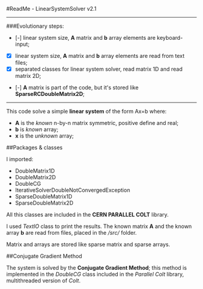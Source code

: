 #ReadMe - LinearSystemSolver v2.1


------------------------------------------------------------------------------------------

###Evolutionary steps:

- [-] linear system size, **A** matrix and **b** array elements are keyboard-input;
- [x] linear system size, **A** matrix and **b** array elements are read from text files;
- [x] separated classes for linear system solver, read matrix 1D and read matrix 2D;
- [-] **A** matrix is part of the code, but it's stored like **SparseRCDoubleMatrix2D**;

------------------------------------------------------------------------------------------

This code solve a simple **linear system** of the form Ax=b where:

* **A** is the *known* n-by-n matrix symmetric, positive define and real;
* **b** is *known* array;
* **x** is the *unknown* array;

##Packages & classes

I imported:

* DoubleMatrix1D
* DoubleMatrix2D
* DoubleCG
* IterativeSolverDoubleNotConvergedException
* SparseDoubleMatrix1D
* SparseDoubleMatrix2D

All this classes are included in the **CERN PARALLEL COLT** library.   


I used *TextIO* class to print the results. The known matrix **A** and the known array **b** are read from files, placed in the */src/* folder.

Matrix and arrays are stored like sparse matrix and sparse arrays.


##Conjugate Gradient Method

The system is solved by the **Conjugate Gradient Method**; this method is implemented in the *DoubleCG* class included in the *Parallel Colt* library, multithreaded version of *Colt*.


